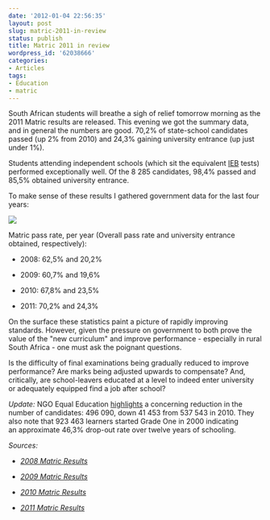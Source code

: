 ```yaml
---
date: '2012-01-04 22:56:35'
layout: post
slug: matric-2011-in-review
status: publish
title: Matric 2011 in review
wordpress_id: '62038666'
categories:
- Articles
tags:
- Education
- matric
---
```


South African students will breathe a sigh of relief tomorrow morning as the 2011 Matric results are released. This evening we got the summary data, and in general the numbers are good. 70,2% of state-school candidates passed (up 2% from 2010) and 24,3% gaining university entrance (up just under 1%).

Students attending independent schools (which sit the equivalent [IEB](http://ieb.co.za/) tests) performed exceptionally well. Of the 8 285 candidates, 98,4% passed and 85,5% obtained university entrance.

To make sense of these results I gathered government data for the last four years:

[![](http://timkeller.me/wp-content/uploads/2012/01/Screen-Shot-2012-01-04-at-10.12.09-PM.png)](http://timkeller.me/wp-content/uploads/2012/01/Screen-Shot-2012-01-04-at-10.12.09-PM.png)

Matric pass rate, per year (Overall pass rate and university entrance obtained, respectively):



	
  * 2008: 62,5% and 20,2%

	
  * 2009: 60,7% and 19,6%

	
  * 2010: 67,8% and 23,5%

	
  * 2011: 70,2% and 24,3%


On the surface these statistics paint a picture of rapidly improving standards. However, given the pressure on government to both prove the value of the "new curriculum" and improve performance - especially in rural South Africa - one must ask the poignant questions.

Is the difficulty of final examinations being gradually reduced to improve performance? Are marks being adjusted upwards to compensate? And, critically, are school-leavers educated at a level to indeed enter university or adequately equipped find a job after school?

_Update:_ NGO Equal Education [highlights](http://www.equaleducation.org.za/node/644) a concerning reduction in the number of candidates: 496 090, down 41 453 from 537 543 in 2010. They also note that 923 463 learners started Grade One in 2000 indicating an approximate 46,3% drop-out rate over twelve years of schooling.

_Sources:_



	
  * _[2008 Matric Results](http://www.pmg.org.za/report/20090127-national-senior-certificate-2008-results-department-education-briefin)_

	
  * _[2009 Matric Results](http://www.pmg.org.za/briefing/20100107-minister-basic-education-2009-national-senior-certificate-grade-12-)_

	
  * _[2010 Matric Results](http://www.news24.com/SouthAfrica/News/2010-matric-pass-rate-678-20110106)_

	
  * _[2011 Matric Results](http://www.news24.com/SouthAfrica/News/Matric-pass-rate-moves-above-70-20120104)_


